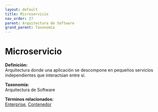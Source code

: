 ```yaml
---
layout: default
title: Microservicio
nav_order: 27
parent: Arquitectura de Software
grand_parent: Taxonomía
---
```


# Microservicio

**Definición:**  
Arquitectura donde una aplicación se descompone en pequeños servicios independientes que interactúan entre sí.

**Taxonomía:**  
Arquitectura de Software

**Términos relacionados:**  
[Enterprise](https://maleniski.github.io/diccionario-angl-tec-mx/docs/taxonomia/enterprise/enterprise.html), [Contenedor](https://maleniski.github.io/diccionario-angl-tec-mx/docs/taxonomia/contenedor/contenedor.html)
